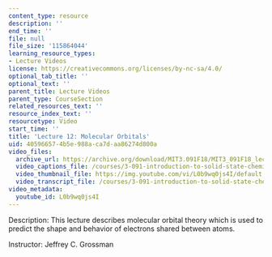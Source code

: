 ```yaml
---
content_type: resource
description: ''
end_time: ''
file: null
file_size: '115864044'
learning_resource_types:
- Lecture Videos
license: https://creativecommons.org/licenses/by-nc-sa/4.0/
optional_tab_title: ''
optional_text: ''
parent_title: Lecture Videos
parent_type: CourseSection
related_resources_text: ''
resource_index_text: ''
resourcetype: Video
start_time: ''
title: 'Lecture 12: Molecular Orbitals'
uid: 40596657-4b5e-988a-ca7d-aa86274d800a
video_files:
  archive_url: https://archive.org/download/MIT3.091F18/MIT3_091F18_lec12_300k.mp4
  video_captions_file: /courses/3-091-introduction-to-solid-state-chemistry-fall-2018/L0b9wq0js4I_captions.webvtt
  video_thumbnail_file: https://img.youtube.com/vi/L0b9wq0js4I/default.jpg
  video_transcript_file: /courses/3-091-introduction-to-solid-state-chemistry-fall-2018/L0b9wq0js4I_transcript.pdf
video_metadata:
  youtube_id: L0b9wq0js4I
---
```


Description: This lecture describes molecular orbital theory which is used to predict the shape and behavior of electrons shared between atoms.

Instructor: Jeffrey C. Grossman

